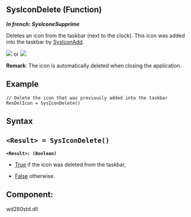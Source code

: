 
## SysIconDelete (Function)

***In french: SysIconeSupprime***



<a name="XUse"></a>
<a name="Use"></a>
<a name="description"></a>
Deletes an icon from the taskbar (next to the clock). This icon was added into the taskbar by [SysIconAdd](../WDLang1/3073001.md).

![](https://doc.pcsoft.fr/en-US/images/image.awp?langid=3&name=Icone.gif) or ![](https://doc.pcsoft.fr/en-US/images/image.awp?langid=3&name=IconePPC.gif)

**Remark**: The icon is automatically deleted when closing the application.
<a name="Example1"></a>
<a name="sample_code"></a>

## Example


```wl
// Delete the icon that was previously added into the taskbar
ResDelIcon = SysIconDelete()
```

<a name="XSYNTAX"></a>
<a name="SYNTAX1"></a>

## Syntax

`<Result> = SysIconDelete()`
---

**`<Result>: (Boolean)`**



- <u><u><u><u>True</u></u></u></u> if the icon was deleted from the taskbar, 

- <u><u><u><u>False</u></u></u></u> otherwise.  






<a name="XComponent"></a>

## Component:
wd280std.dll
